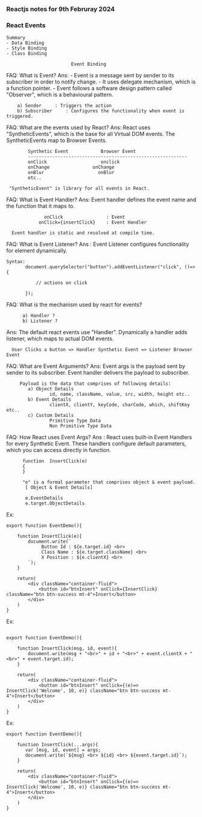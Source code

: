### Reactjs notes for 9th Februray 2024

### React Events
```
Summary
- Data Binding
- Style Binding
- Class Binding
```
                            Event Binding

FAQ: What is Event?
Ans:
    - Event is a message sent by sender to its subscriber in order to notify change.
    - It uses delegate mechanism, which is a function pointer.
    - Event follows a software design pattern called "Observer", which is a behavioural       pattern.
```
    a) Sender     : Triggers the action
    b) Subscriber     : Configures the functionality when event is triggered.
```
FAQ: What are the events used by React?
Ans:  React uses "SyntheticEvents", which is the base for all Virtual DOM events.
     The SyntheticEvents map to Browser Events.
```
        Synthetic Event            Browser Event
        -----------------------------------------------------------
        onClick                    onclick
        onChange                onChange
        onBlur                    onBlur
        etc..
```
     "SyntheticEvent" is library for all events in React.

FAQ: What is Event Handler?
Ans:  Event handler defines the event name and the function that it maps to.
```
              onClick                : Event
            onClick={insertClick}    : Event Handler
```
      Event handler is static and resolved at compile time.

FAQ: What is Event Listener?
Ans :  Event Listener configures functionality for element dynamically.
 ```    
Syntax:
        document.querySelector("button").addEventListener("click", ()=>{
   
            // actions on click
       
        });
```
FAQ: What is the mechanism used by react for events?
```
      a) Handler ?
      b) Listener ?
```
Ans:  The default react events use "Handler".
      Dynamically a handler adds listener, which maps to actual DOM events.


      User Clicks a button => Handler Synthetic Event => Listener Browser Event


FAQ: What are Event Arguments?
Ans:  Event args is the payload sent by sender to its subscriber.
     Event handler delivers the payload to subscriber.
```
     Payload is the data that comprises of following details:
        a) Object Details
                id, name, className, value, src, width, height etc..
        b) Event Details
                clientX, clientY, keyCode, charCode, which, shiftKey etc..
        c) Custom Details
                Primitive Type Data
                Non Primitive Type Data
```

FAQ: How React uses Event Args?
Ans :  React uses built-in Event Handlers for every Synthetic Event.
      These handlers configure default parameters, which you can access directly in
      function.
```
      function  InsertClick(e)
      {
      }

      "e" is a formal parameter that comprises object & event payload.
       [ Object & Event Details]

       e.EventDetails
       e.target.ObjectDetails
```
Ex:

```
export function EventDemo(){

    function InsertClick(e){
        document.write(`
             Button Id : ${e.target.id} <br>
             Class Name : ${e.target.className} <br>
             X Position : ${e.clientX} <br>
        `);
    }

    return(
        <div className="container-fluid">
            <button id="btnInsert" onClick={InsertClick} className="btn btn-success mt-4">Insert</button>
        </div>
    )
}
```

   
Ex:
```

export function EventDemo(){

    function InsertClick(msg, id, event){
        document.write(msg + "<br>" + id + "<br>" + event.clientX + "<br>" + event.target.id);
    }

    return(
        <div className="container-fluid">
            <button id="btnInsert" onClick={(e)=> InsertClick('Welcome', 10, e)} className="btn btn-success mt-4">Insert</button>
        </div>
    )
}
```
Ex:

```
export function EventDemo(){

    function InsertClick(...args){
       var [msg, id, event] = args;
       document.write(`${msg} <br> ${id} <br> ${event.target.id}`);
    }

    return(
        <div className="container-fluid">
            <button id="btnInsert" onClick={(e)=> InsertClick('Welcome', 10, e)} className="btn btn-success mt-4">Insert</button>
        </div>
    )
}

```